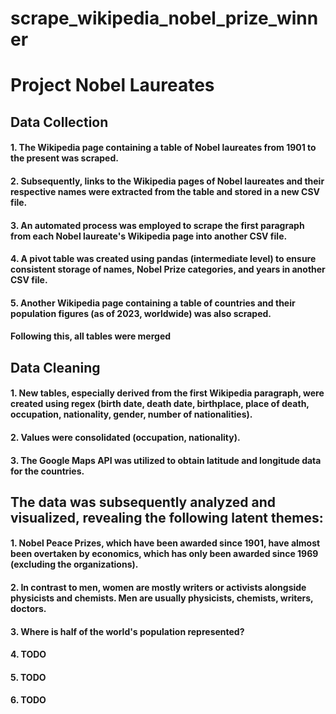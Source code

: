 # scrape_wikipedia_nobel_prize_winner
# Project Nobel Laureates

## Data Collection
#### 1. The Wikipedia page containing a table of Nobel laureates from 1901 to the present was scraped.

#### 2. Subsequently, links to the Wikipedia pages of Nobel laureates and their respective names were extracted from the table and stored in a new CSV file.

#### 3. An automated process was employed to scrape the first paragraph from each Nobel laureate's Wikipedia page into another CSV file.

#### 4. A pivot table was created using pandas (intermediate level) to ensure consistent storage of names, Nobel Prize categories, and years in another CSV file.

#### 5. Another Wikipedia page containing a table of countries and their population figures (as of 2023, worldwide) was also scraped.

#### Following this, all tables were merged

## Data Cleaning
#### 1. New tables, especially derived from the first Wikipedia paragraph, were created using regex (birth date, death date, birthplace, place of death, occupation, nationality, gender, number of nationalities).
#### 2. Values were consolidated (occupation, nationality).
#### 3. The Google Maps API was utilized to obtain latitude and longitude data for the countries.

## The data was subsequently analyzed and visualized, revealing the following latent themes:
#### 1. Nobel Peace Prizes, which have been awarded since 1901, have almost been overtaken by economics, which has only been awarded since 1969 (excluding the organizations).
#### 2. In contrast to men, women are mostly writers or activists alongside physicists and chemists. Men are usually physicists, chemists, writers, doctors.
#### 3. Where is half of the world's population represented?
#### 4. TODO
#### 5. TODO
#### 6. TODO



